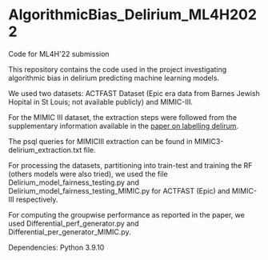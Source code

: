 # AlgorithmicBias_Delirium_ML4H2022
Code for ML4H'22 submission

This repository contains the code used in the project investigating algorithmic bias in delirium predicting machine learning models.

We used two datasets: ACTFAST Dataset (Epic era data from Barnes Jewish Hopital in St Louis; not available publicly) and MIMIC-III.

For the MIMIC III dataset, the extraction steps were followed from the supplementary information available in the [paper on labelling delirum](https://www.ncbi.nlm.nih.gov/pmc/articles/PMC7941123/).

The psql queries for MIMICIII extraction can be found in MIMIC3-delirium_extraction.txt file.

For processing the datasets, partitioning into train-test and training the RF (others models were also tried), we used the file Delirium_model_fairness_testing.py and Delirium_model_fairness_testing_MIMIC.py for ACTFAST (Epic) and MIMIC-III respectively.

For computing the groupwise performance as reported in the paper, we used Differential_perf_generator.py and Differential_per_generator_MIMIC.py. 

Dependencies: Python 3.9.10
